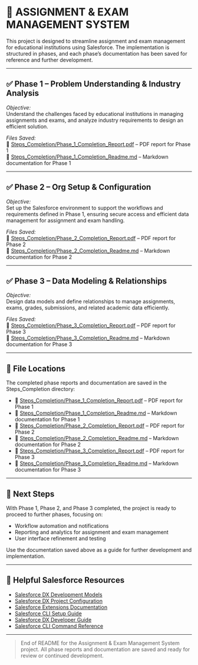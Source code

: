 # 📘 ASSIGNMENT & EXAM MANAGEMENT SYSTEM

This project is designed to streamline assignment and exam management for educational institutions using Salesforce. The implementation is structured in phases, and each phase’s documentation has been saved for reference and further development.

---

## ✅ Phase 1 – Problem Understanding & Industry Analysis

*Objective:*  
Understand the challenges faced by educational institutions in managing assignments and exams, and analyze industry requirements to design an efficient solution.

*Files Saved:*  
📂 [Steps_Completion/Phase_1_Completion_Report.pdf](Steps_Completion/Phase_1_Completion_Report.pdf) – PDF report for Phase 1  
📂 [Steps_Completion/Phase_1_Completion_Readme.md](Steps_Completion/Phase_1_Completion_Readme.md) – Markdown documentation for Phase 1

---

## ✅ Phase 2 – Org Setup & Configuration

*Objective:*  
Set up the Salesforce environment to support the workflows and requirements defined in Phase 1, ensuring secure access and efficient data management for assignment and exam handling.

*Files Saved:*  
📂 [Steps_Completion/Phase_2_Completion_Report.pdf](Steps_Completion/Phase_2_Completion_Report.pdf) – PDF report for Phase 2  
📂 [Steps_Completion/Phase_2_Completion_Readme.md](Steps_Completion/Phase_2_Completion_Readme.md) – Markdown documentation for Phase 2

---

## ✅ Phase 3 – Data Modeling & Relationships

*Objective:*  
Design data models and define relationships to manage assignments, exams, grades, submissions, and related academic data efficiently.

*Files Saved:*  
📂 [Steps_Completion/Phase_3_Completion_Report.pdf](Steps_Completion/Phase_3_Completion_Report.pdf) – PDF report for Phase 3  
📂 [Steps_Completion/Phase_3_Completion_Readme.md](Steps_Completion/Phase_3_Completion_Readme.md) – Markdown documentation for Phase 3

---

## 📂 File Locations

The completed phase reports and documentation are saved in the Steps_Completion directory:

- 📂 [Steps_Completion/Phase_1_Completion_Report.pdf](Steps_Completion/Phase_1_Completion_Report.pdf) – PDF report for Phase 1  
- 📂 [Steps_Completion/Phase_1_Completion_Readme.md](Steps_Completion/Phase_1_Completion_Readme.md) – Markdown documentation for Phase 1  
- 📂 [Steps_Completion/Phase_2_Completion_Report.pdf](Steps_Completion/Phase_2_Completion_Report.pdf) – PDF report for Phase 2  
- 📂 [Steps_Completion/Phase_2_Completion_Readme.md](Steps_Completion/Phase_2_Completion_Readme.md) – Markdown documentation for Phase 2  
- 📂 [Steps_Completion/Phase_3_Completion_Report.pdf](Steps_Completion/Phase_3_Completion_Report.pdf) – PDF report for Phase 3  
- 📂 [Steps_Completion/Phase_3_Completion_Readme.md](Steps_Completion/Phase_3_Completion_Readme.md) – Markdown documentation for Phase 3

---

## 📌 Next Steps

With Phase 1, Phase 2, and Phase 3 completed, the project is ready to proceed to further phases, focusing on:

- Workflow automation and notifications  
- Reporting and analytics for assignment and exam management  
- User interface refinement and testing

Use the documentation saved above as a guide for further development and implementation.

---

## 🔗 Helpful Salesforce Resources

- [Salesforce DX Development Models](https://developer.salesforce.com/tools/vscode/en/user-guide/development-models)  
- [Salesforce DX Project Configuration](https://developer.salesforce.com/docs/atlas.en-us.sfdx_dev.meta/sfdx_dev/sfdx_dev_ws_config.htm)  
- [Salesforce Extensions Documentation](https://developer.salesforce.com/tools/vscode/)  
- [Salesforce CLI Setup Guide](https://developer.salesforce.com/docs/atlas.en-us.sfdx_setup.meta/sfdx_setup/sfdx_setup_intro.htm)  
- [Salesforce DX Developer Guide](https://developer.salesforce.com/docs/atlas.en-us.sfdx_dev.meta/sfdx_dev/sfdx_dev_intro.htm)  
- [Salesforce CLI Command Reference](https://developer.salesforce.com/docs/atlas.en-us.sfdx_cli_reference.meta/sfdx_cli_reference/cli_reference.htm)

---

> End of README for the Assignment & Exam Management System project. All phase reports and documentation are saved and ready for review or continued development.